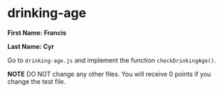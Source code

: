 # drinking-age

**First Name: Francis**

**Last Name: Cyr**

Go to `drinking-age.js` and implement the function `checkDrinkingAge()`. 

**NOTE** DO NOT change any other files. You will receive 0 points if you change the test file.

